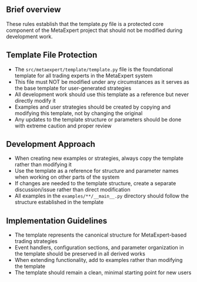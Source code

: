 ## Brief overview
These rules establish that the template.py file is a protected core component of the MetaExpert project that should not be modified during development work.

## Template File Protection
- The `src/metaexpert/template/template.py` file is the foundational template for all trading experts in the MetaExpert system
- This file must NOT be modified under any circumstances as it serves as the base template for user-generated strategies
- All development work should use this template as a reference but never directly modify it
- Examples and user strategies should be created by copying and modifying this template, not by changing the original
- Any updates to the template structure or parameters should be done with extreme caution and proper review

## Development Approach
- When creating new examples or strategies, always copy the template rather than modifying it
- Use the template as a reference for structure and parameter names when working on other parts of the system
- If changes are needed to the template structure, create a separate discussion/issue rather than direct modification
- All examples in the `examples/**/__main__.py` directory should follow the structure established in the template

## Implementation Guidelines
- The template represents the canonical structure for MetaExpert-based trading strategies
- Event handlers, configuration sections, and parameter organization in the template should be preserved in all derived works
- When extending functionality, add to examples rather than modifying the template
- The template should remain a clean, minimal starting point for new users